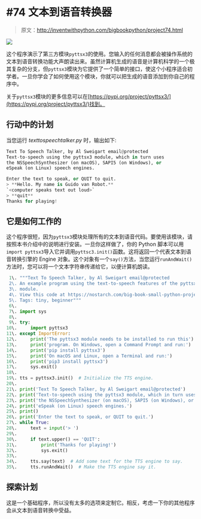 # #74 文本到语音转换器

> 原文：<http://inventwithpython.com/bigbookpython/project74.html>

![](img/9d995d63aaead72cad01120081eb8f75.png)

这个程序演示了第三方模块`pyttsx3`的使用。您输入的任何消息都会被操作系统的文本到语音转换功能大声朗读出来。虽然计算机生成的语音是计算机科学的一个极其复杂的分支，但`pyttsx3`模块为它提供了一个简单的接口，使这个小程序适合初学者。一旦你学会了如何使用这个模块，你就可以把生成的语音添加到你自己的程序中。

关于`pyttsx3`模块的更多信息可以在[https://pypi.org/project/pyttsx3/](https://pypi.org/project/pyttsx3/)找到。

## 行动中的计划

当您运行 *texttospeechtalker.py* 时，输出如下:

```py
Text To Speech Talker, by Al Sweigart email@protected
Text-to-speech using the pyttsx3 module, which in turn uses
the NSSpeechSynthesizer (on macOS), SAPI5 (on Windows), or
eSpeak (on Linux) speech engines.

Enter the text to speak, or QUIT to quit.
> **Hello. My name is Guido van Robot.**
`<computer speaks text out loud>`
> **quit**
Thanks for playing!
```

## 它是如何工作的

这个程序很短，因为`pyttsx3`模块处理所有的文本到语音代码。要使用该模块，请按照本书介绍中的说明进行安装。一旦你这样做了，你的 Python 脚本可以用`import pyttsx3`导入它并调用`pyttsc3.init()`函数。这将返回一个代表文本到语音转换引擎的 Engine 对象。这个对象有一个`say()`方法，当您运行`runAndWait()`方法时，您可以将一个文本字符串传递给它，以便计算机朗读。

```py
 1\. """Text To Speech Talker, by Al Sweigart email@protected
 2\. An example program using the text-to-speech features of the pyttsx3
 3\. module.
 4\. View this code at https://nostarch.com/big-book-small-python-projects
 5\. Tags: tiny, beginner"""
 6\. 
 7\. import sys
 8\. 
 9\. try:
10\.     import pyttsx3
11\. except ImportError:
12\.     print('The pyttsx3 module needs to be installed to run this')
13\.     print('program. On Windows, open a Command Prompt and run:')
14\.     print('pip install pyttsx3')
15\.     print('On macOS and Linux, open a Terminal and run:')
16\.     print('pip3 install pyttsx3')
17\.     sys.exit()
18\. 
19\. tts = pyttsx3.init()  # Initialize the TTS engine.
20\. 
21\. print('Text To Speech Talker, by Al Sweigart email@protected')
22\. print('Text-to-speech using the pyttsx3 module, which in turn uses')
23\. print('the NSSpeechSynthesizer (on macOS), SAPI5 (on Windows), or')
24\. print('eSpeak (on Linux) speech engines.')
25\. print()
26\. print('Enter the text to speak, or QUIT to quit.')
27\. while True:
28\.     text = input('> ')
29\. 
30\.     if text.upper() == 'QUIT':
31\.         print('Thanks for playing!')
32\.         sys.exit()
33\. 
34\.     tts.say(text)  # Add some text for the TTS engine to say.
35\.     tts.runAndWait()  # Make the TTS engine say it. 
```

## 探索计划

这是一个基础程序，所以没有太多的选项来定制它。相反，考虑一下你的其他程序会从文本到语音转换中受益。